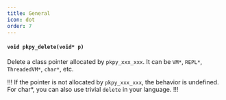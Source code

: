 ```yaml
---
title: General
icon: dot
order: 7
---
```

#### `void pkpy_delete(void* p)`

Delete a class pointer allocated by `pkpy_xxx_xxx`.
It can be `VM*`, `REPL*`, `ThreadedVM*`, `char*`, etc.

!!!
If the pointer is not allocated by `pkpy_xxx_xxx`, the behavior is undefined.
For char*, you can also use trivial `delete` in your language.
!!!